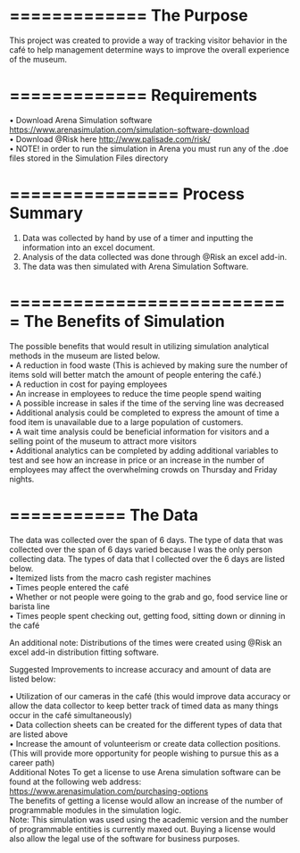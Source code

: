 =============
The Purpose
=============

This project was created to provide a way of tracking visitor behavior in the café to help management determine ways to improve the overall experience of the museum.

=============
Requirements
=============

•	Download Arena Simulation software https://www.arenasimulation.com/simulation-software-download </br>
•	Download @Risk here http://www.palisade.com/risk/ </br>
•	NOTE! in order to run the simulation in Arena you must run any of the .doe files stored in the Simulation Files directory

================
Process Summary
================
1.	Data was collected by hand by use of a timer and inputting the information into an excel document.
2.	Analysis of the data collected was done through @Risk an excel add-in.
3.	The data was then simulated with Arena Simulation Software. 

===========================
The Benefits of Simulation
===========================

The possible benefits that would result in utilizing simulation analytical methods in the museum are listed below.</br>
•	A reduction in food waste (This is achieved by making sure the number of items sold will better match the amount of people entering the café.)</br>
•	A reduction in cost for paying employees</br>
•	An increase in employees to reduce the time people spend waiting</br>
•	A possible increase in sales if the time of the serving line was decreased</br>
•	Additional analysis could be completed to express the amount of time a food item is unavailable due to a large population of customers.</br>
•	A wait time analysis could be beneficial information for visitors and a selling point of the museum to attract more visitors</br>
•	Additional analytics can be completed by adding additional variables to test and see how an increase in price or an increase in the number of employees may affect the overwhelming crowds on Thursday and Friday nights.</br>

===========
The Data
===========
The data was collected over the span of 6 days. The type of data that was collected over the span of 6 days varied because I was the only person collecting data. The types of data that I collected over the 6 days are listed below.</br>
•	Itemized lists from the macro cash register machines</br>
•	Times people entered the café</br>
•	Whether or not people were going to the grab and go, food service line or barista line</br>
•	Times people spent checking out, getting food, sitting down or dinning in the café</br>

An additional note: Distributions of the times were created using @Risk an excel add-in distribution fitting software.</br>

Suggested Improvements to increase accuracy and amount of data are listed below:</br>

•	Utilization of our cameras in the café (this would improve data accuracy or allow the data collector to keep better track of timed data as many things occur in the café simultaneously)</br>
•	Data collection sheets can be created for the different types of data that are listed above</br>
•	Increase the amount of volunteerism or create data collection positions. (This will provide more opportunity for people wishing to pursue this as a career path)</br>
Additional Notes
To get a license to use Arena simulation software can be found at the following web address: https://www.arenasimulation.com/purchasing-options </br>
The benefits of getting a license would allow an increase of the number of programmable modules in the simulation logic. </br> Note: This simulation was used using the academic version and the number of programmable entities is currently maxed out.
Buying a license would also allow the legal use of the software for business purposes.	
